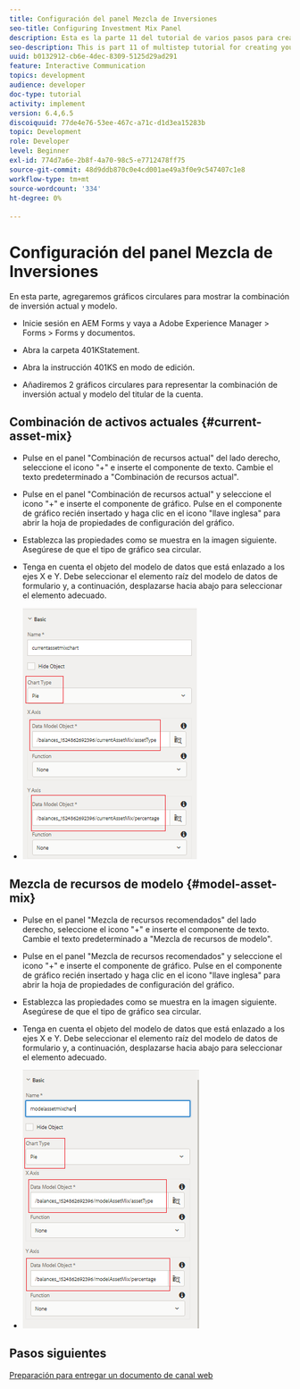 ```yaml
---
title: Configuración del panel Mezcla de Inversiones
seo-title: Configuring Investment Mix Panel
description: Esta es la parte 11 del tutorial de varios pasos para crear su primer documento interactivo de comunicaciones. En esta parte, agregaremos gráficos circulares para mostrar la combinación de inversión actual y la del modelo.
seo-description: This is part 11 of multistep tutorial for creating your first interactive communications document.In this part, we will add pie charts to display the current and model investment mix.
uuid: b0132912-cb6e-4dec-8309-5125d29ad291
feature: Interactive Communication
topics: development
audience: developer
doc-type: tutorial
activity: implement
version: 6.4,6.5
discoiquuid: 77de4e76-53ee-467c-a71c-d1d3ea15283b
topic: Development
role: Developer
level: Beginner
exl-id: 774d7a6e-2b8f-4a70-98c5-e7712478ff75
source-git-commit: 48d9ddb870c0e4cd001ae49a3f0e9c547407c1e8
workflow-type: tm+mt
source-wordcount: '334'
ht-degree: 0%

---
```


# Configuración del panel Mezcla de Inversiones

En esta parte, agregaremos gráficos circulares para mostrar la combinación de inversión actual y modelo.

* Inicie sesión en AEM Forms y vaya a Adobe Experience Manager > Forms > Forms y documentos.

* Abra la carpeta 401KStatement.

* Abra la instrucción 401KS en modo de edición.

* Añadiremos 2 gráficos circulares para representar la combinación de inversión actual y modelo del titular de la cuenta.

## Combinación de activos actuales {#current-asset-mix}

* Pulse en el panel &quot;Combinación de recursos actual&quot; del lado derecho, seleccione el icono &quot;+&quot; e inserte el componente de texto. Cambie el texto predeterminado a &quot;Combinación de recursos actual&quot;.

* Pulse en el panel &quot;Combinación de recursos actual&quot; y seleccione el icono &quot;+&quot; e inserte el componente de gráfico. Pulse en el componente de gráfico recién insertado y haga clic en el icono &quot;llave inglesa&quot; para abrir la hoja de propiedades de configuración del gráfico.

* Establezca las propiedades como se muestra en la imagen siguiente. Asegúrese de que el tipo de gráfico sea circular.

* Tenga en cuenta el objeto del modelo de datos que está enlazado a los ejes X e Y. Debe seleccionar el elemento raíz del modelo de datos de formulario y, a continuación, desplazarse hacia abajo para seleccionar el elemento adecuado.

* ![currentassetmix](assets/currentassetmixchart.png)

## Mezcla de recursos de modelo {#model-asset-mix}

* Pulse en el panel &quot;Mezcla de recursos recomendados&quot; del lado derecho, seleccione el icono &quot;+&quot; e inserte el componente de texto. Cambie el texto predeterminado a &quot;Mezcla de recursos de modelo&quot;.

* Pulse en el panel &quot;Mezcla de recursos recomendados&quot; y seleccione el icono &quot;+&quot; e inserte el componente de gráfico. Pulse en el componente de gráfico recién insertado y haga clic en el icono &quot;llave inglesa&quot; para abrir la hoja de propiedades de configuración del gráfico.

* Establezca las propiedades como se muestra en la imagen siguiente. Asegúrese de que el tipo de gráfico sea circular.

* Tenga en cuenta el objeto del modelo de datos que está enlazado a los ejes X e Y. Debe seleccionar el elemento raíz del modelo de datos de formulario y, a continuación, desplazarse hacia abajo para seleccionar el elemento adecuado.

* ![assettype](assets/modelassettypechart.png)

## Pasos siguientes

[Preparación para entregar un documento de canal web](./parttwelve.md)
